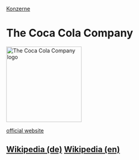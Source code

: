 [Konzerne](../konzerne.html)   

# The Coca Cola Company

<img src="https://upload.wikimedia.org/wikipedia/commons/5/5e/The_Coca-Cola_Company_logo.svg" height="200" alt="The Coca Cola Company logo">

[official website](http://www.coca-colacompany.com/)

[Wikipedia (de)](https://de.wikipedia.org/wiki/The_Coca-Cola_Company)
[Wikipedia (en)](https://en.wikipedia.org/wiki/The_Coca-Cola_Company)
---
